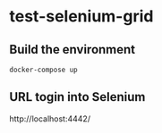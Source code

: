 # test-selenium-grid

## Build the environment
```
docker-compose up
```

## URL togin into Selenium
http://localhost:4442/
